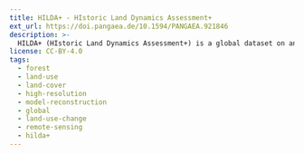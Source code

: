 ```yaml
---
title: HILDA+ - HIstoric Land Dynamics Assessment+
ext_url: https://doi.pangaea.de/10.1594/PANGAEA.921846
description: >-
  HILDA+ (HIstoric Land Dynamics Assessment+) is a global dataset on annual land use/cover change between 1960-2019 at 1 km spatial resolution. It is based on a data-driven reconstruction approach and integrates multiple open data streams (from high-resolution remote sensing, long-term land use reconstructions and statistics). It covers six generic land use/cover categories: 1: Urban areas, 2: Cropland, 3: Pasture/rangeland, 4: Forest, 5: Unmanaged grass/shrubland, 6: Sparse/no vegetation.
license: CC-BY-4.0
tags:
  - forest
  - land-use
  - land-cover
  - high-resolution
  - model-reconstruction
  - global
  - land-use-change
  - remote-sensing
  - hilda+
---
```

